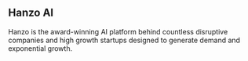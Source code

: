 ## Hanzo AI

Hanzo is the award-winning AI platform behind countless disruptive companies and high growth startups designed to generate demand and exponential growth.
